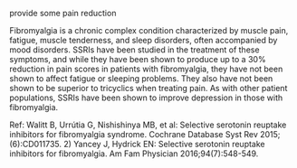 provide some pain reduction

Fibromyalgia is a chronic complex condition characterized by muscle pain, fatigue, muscle tenderness, and sleep disorders, often accompanied by mood disorders. SSRIs have been studied in the treatment of these symptoms, and while they have been shown to produce up to a 30% reduction in pain scores in patients with fibromyalgia, they have not been shown to affect fatigue or sleeping problems. They also have not been shown to be superior to tricyclics when treating pain. As with other patient populations, SSRIs have been shown to improve depression in those with fibromyalgia.

Ref: Walitt B, Urrútia G, Nishishinya MB, et al: Selective serotonin reuptake inhibitors for fibromyalgia syndrome. Cochrane Database Syst Rev 2015;(6):CD011735.  2) Yancey J, Hydrick EN: Selective serotonin reuptake inhibitors for fibromyalgia. Am Fam Physician 2016;94(7):548-549.